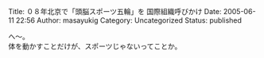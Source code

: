 Title: ０８年北京で「頭脳スポーツ五輪」を 国際組織呼びかけ
Date: 2005-06-11 22:56
Author: masayukig
Category: Uncategorized
Status: published

[](http://www.asahi.com/culture/update/0610/002.html)

へ〜。  
体を動かすことだけが、スポーツじゃないってことか。
